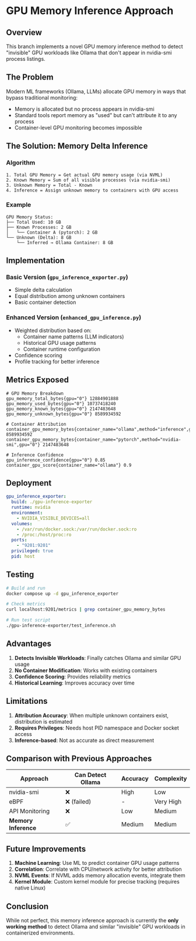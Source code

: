 # GPU Memory Inference Approach

## Overview

This branch implements a novel GPU memory inference method to detect "invisible" GPU workloads like Ollama that don't appear in nvidia-smi process listings.

## The Problem

Modern ML frameworks (Ollama, LLMs) allocate GPU memory in ways that bypass traditional monitoring:
- Memory is allocated but no process appears in nvidia-smi
- Standard tools report memory as "used" but can't attribute it to any process
- Container-level GPU monitoring becomes impossible

## The Solution: Memory Delta Inference

### Algorithm

```
1. Total GPU Memory = Get actual GPU memory usage (via NVML)
2. Known Memory = Sum of all visible processes (via nvidia-smi)
3. Unknown Memory = Total - Known
4. Inference = Assign unknown memory to containers with GPU access
```

### Example

```
GPU Memory Status:
├── Total Used: 10 GB
├── Known Processes: 2 GB
│   └── Container A (pytorch): 2 GB
└── Unknown (Delta): 8 GB
    └── Inferred → Ollama Container: 8 GB
```

## Implementation

### Basic Version (`gpu_inference_exporter.py`)
- Simple delta calculation
- Equal distribution among unknown containers
- Basic container detection

### Enhanced Version (`enhanced_gpu_inference.py`)
- Weighted distribution based on:
  - Container name patterns (LLM indicators)
  - Historical GPU usage patterns
  - Container runtime configuration
- Confidence scoring
- Profile tracking for better inference

## Metrics Exposed

```prometheus
# GPU Memory Breakdown
gpu_memory_total_bytes{gpu="0"} 12884901888
gpu_memory_used_bytes{gpu="0"} 10737418240
gpu_memory_known_bytes{gpu="0"} 2147483648
gpu_memory_unknown_bytes{gpu="0"} 8589934592

# Container Attribution
container_gpu_memory_bytes{container_name="ollama",method="inference",gpu="0"} 8589934592
container_gpu_memory_bytes{container_name="pytorch",method="nvidia-smi",gpu="0"} 2147483648

# Inference Confidence
gpu_inference_confidence{gpu="0"} 0.85
container_gpu_score{container_name="ollama"} 0.9
```

## Deployment

```yaml
gpu_inference_exporter:
  build: ./gpu-inference-exporter
  runtime: nvidia
  environment:
    - NVIDIA_VISIBLE_DEVICES=all
  volumes:
    - /var/run/docker.sock:/var/run/docker.sock:ro
    - /proc:/host/proc:ro
  ports:
    - "9201:9201"
  privileged: true
  pid: host
```

## Testing

```bash
# Build and run
docker compose up -d gpu_inference_exporter

# Check metrics
curl localhost:9201/metrics | grep container_gpu_memory_bytes

# Run test script
./gpu-inference-exporter/test_inference.sh
```

## Advantages

1. **Detects Invisible Workloads**: Finally catches Ollama and similar GPU usage
2. **No Container Modification**: Works with existing containers
3. **Confidence Scoring**: Provides reliability metrics
4. **Historical Learning**: Improves accuracy over time

## Limitations

1. **Attribution Accuracy**: When multiple unknown containers exist, distribution is estimated
2. **Requires Privileges**: Needs host PID namespace and Docker socket access
3. **Inference-based**: Not as accurate as direct measurement

## Comparison with Previous Approaches

| Approach | Can Detect Ollama | Accuracy | Complexity |
|----------|------------------|----------|------------|
| nvidia-smi | ❌ | High | Low |
| eBPF | ❌ (failed) | - | Very High |
| API Monitoring | ❌ | Low | Medium |
| **Memory Inference** | ✅ | Medium | Medium |

## Future Improvements

1. **Machine Learning**: Use ML to predict container GPU usage patterns
2. **Correlation**: Correlate with CPU/network activity for better attribution
3. **NVML Events**: If NVML adds memory allocation events, integrate them
4. **Kernel Module**: Custom kernel module for precise tracking (requires native Linux)

## Conclusion

While not perfect, this memory inference approach is currently the **only working method** to detect Ollama and similar "invisible" GPU workloads in containerized environments.